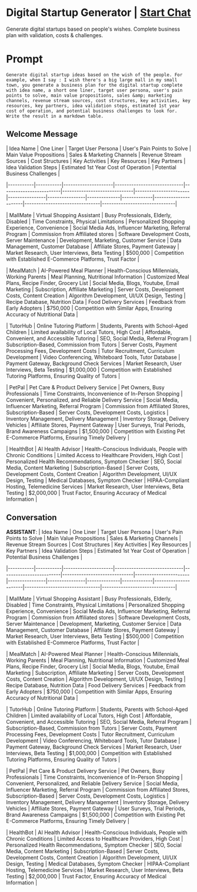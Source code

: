 

# Digital Startup Generator | [Start Chat](https://gptcall.net/chat.html?data=%7B%22contact%22%3A%7B%22id%22%3A%22rzS47PI5MY3M2qdEe03me%22%2C%22flow%22%3Atrue%7D%7D)
Generate digital startups based on people's wishes. Complete business plan with validation, costs & challenges.

# Prompt

```
Generate digital startup ideas based on the wish of the people. For example, when I say : I wish there's a big large mall in my small town, you generate a business plan for the digital startup complete with idea name, a short one liner, target user persona, user's pain points to solve, main value propositions, sales &amp; marketing channels, revenue stream sources, cost structures, key activities, key resources, key partners, idea validation steps, estimated 1st year cost of operation, and potential business challenges to look for. Write the result in a markdown table.
```

## Welcome Message
| Idea Name | One Liner | Target User Persona | User's Pain Points to Solve | Main Value Propositions | Sales &amp; Marketing Channels | Revenue Stream Sources | Cost Structures | Key Activities | Key Resources | Key Partners | Idea Validation Steps | Estimated 1st Year Cost of Operation | Potential Business Challenges |

|-----------|-----------|---------------------|-----------------------------|-------------------------|------------------------------|-----------------------|----------------|----------------|--------------|-------------|----------------------|--------------------------------|-------------------------------|

| MallMate  | Virtual Shopping Assistant | Busy Professionals, Elderly, Disabled | Time Constraints, Physical Limitations | Personalized Shopping Experience, Convenience | Social Media Ads, Influencer Marketing, Referral Program | Commission from Affiliated stores | Software Development Costs, Server Maintenance | Development, Marketing, Customer Service | Data Management, Customer Database | Affiliate Stores, Payment Gateway | Market Research, User Interviews, Beta Testing | $500,000 | Competition with Established E-Commerce Platforms, Trust Factor |

| MealMatch  | AI-Powered Meal Planner | Health-Conscious Millennials, Working Parents | Meal Planning, Nutritional Information | Customized Meal Plans, Recipe Finder, Grocery List | Social Media, Blogs, Youtube, Email Marketing | Subscription, Affiliate Marketing | Server Costs, Development Costs, Content Creation | Algorithm Development, UI/UX Design, Testing | Recipe Database, Nutrition Data | Food Delivery Services | Feedback from Early Adopters | $750,000 | Competition with Similar Apps, Ensuring Accuracy of Nutritional Data |

| TutorHub | Online Tutoring Platform | Students, Parents with School-Aged Children | Limited availability of Local Tutors, High Cost | Affordable, Convenient, and Accessible Tutoring | SEO, Social Media, Referral Program | Subscription-Based, Commission from Tutors | Server Costs, Payment Processing Fees, Development Costs | Tutor Recruitment, Curriculum Development | Video Conferencing, Whiteboard Tools, Tutor Database | Payment Gateway, Background Check Services | Market Research, User Interviews, Beta Testing | $1,000,000 | Competition with Established Tutoring Platforms, Ensuring Quality of Tutors |

| PetPal | Pet Care &amp; Product Delivery Service | Pet Owners, Busy Professionals | Time Constraints, Inconvenience of In-Person Shopping | Convenient, Personalized, and Reliable Delivery Service | Social Media, Influencer Marketing, Referral Program | Commission from Affiliated Stores, Subscription-Based | Server Costs, Development Costs, Logistics | Inventory Management, Delivery Management | Inventory Storage, Delivery Vehicles | Affiliate Stores, Payment Gateway | User Surveys, Trial Periods, Brand Awareness Campaigns | $1,500,000 | Competition with Existing Pet E-Commerce Platforms, Ensuring Timely Delivery |

| HealthBot | AI Health Advisor | Health-Conscious Individuals, People with Chronic Conditions | Limited Access to Healthcare Providers, High Cost | Personalized Health Recommendations, Symptom Checker | SEO, Social Media, Content Marketing | Subscription-Based | Server Costs, Development Costs, Content Creation | Algorithm Development, UI/UX Design, Testing | Medical Databases, Symptom Checker | HIPAA-Compliant Hosting, Telemedicine Services | Market Research, User Interviews, Beta Testing | $2,000,000 | Trust Factor, Ensuring Accuracy of Medical Information |

## Conversation

**ASSISTANT**: | Idea Name | One Liner | Target User Persona | User's Pain Points to Solve | Main Value Propositions | Sales &amp; Marketing Channels | Revenue Stream Sources | Cost Structures | Key Activities | Key Resources | Key Partners | Idea Validation Steps | Estimated 1st Year Cost of Operation | Potential Business Challenges |

|-----------|-----------|---------------------|-----------------------------|-------------------------|------------------------------|-----------------------|----------------|----------------|--------------|-------------|----------------------|--------------------------------|-------------------------------|

| MallMate  | Virtual Shopping Assistant | Busy Professionals, Elderly, Disabled | Time Constraints, Physical Limitations | Personalized Shopping Experience, Convenience | Social Media Ads, Influencer Marketing, Referral Program | Commission from Affiliated stores | Software Development Costs, Server Maintenance | Development, Marketing, Customer Service | Data Management, Customer Database | Affiliate Stores, Payment Gateway | Market Research, User Interviews, Beta Testing | $500,000 | Competition with Established E-Commerce Platforms, Trust Factor |

| MealMatch  | AI-Powered Meal Planner | Health-Conscious Millennials, Working Parents | Meal Planning, Nutritional Information | Customized Meal Plans, Recipe Finder, Grocery List | Social Media, Blogs, Youtube, Email Marketing | Subscription, Affiliate Marketing | Server Costs, Development Costs, Content Creation | Algorithm Development, UI/UX Design, Testing | Recipe Database, Nutrition Data | Food Delivery Services | Feedback from Early Adopters | $750,000 | Competition with Similar Apps, Ensuring Accuracy of Nutritional Data |

| TutorHub | Online Tutoring Platform | Students, Parents with School-Aged Children | Limited availability of Local Tutors, High Cost | Affordable, Convenient, and Accessible Tutoring | SEO, Social Media, Referral Program | Subscription-Based, Commission from Tutors | Server Costs, Payment Processing Fees, Development Costs | Tutor Recruitment, Curriculum Development | Video Conferencing, Whiteboard Tools, Tutor Database | Payment Gateway, Background Check Services | Market Research, User Interviews, Beta Testing | $1,000,000 | Competition with Established Tutoring Platforms, Ensuring Quality of Tutors |

| PetPal | Pet Care &amp; Product Delivery Service | Pet Owners, Busy Professionals | Time Constraints, Inconvenience of In-Person Shopping | Convenient, Personalized, and Reliable Delivery Service | Social Media, Influencer Marketing, Referral Program | Commission from Affiliated Stores, Subscription-Based | Server Costs, Development Costs, Logistics | Inventory Management, Delivery Management | Inventory Storage, Delivery Vehicles | Affiliate Stores, Payment Gateway | User Surveys, Trial Periods, Brand Awareness Campaigns | $1,500,000 | Competition with Existing Pet E-Commerce Platforms, Ensuring Timely Delivery |

| HealthBot | AI Health Advisor | Health-Conscious Individuals, People with Chronic Conditions | Limited Access to Healthcare Providers, High Cost | Personalized Health Recommendations, Symptom Checker | SEO, Social Media, Content Marketing | Subscription-Based | Server Costs, Development Costs, Content Creation | Algorithm Development, UI/UX Design, Testing | Medical Databases, Symptom Checker | HIPAA-Compliant Hosting, Telemedicine Services | Market Research, User Interviews, Beta Testing | $2,000,000 | Trust Factor, Ensuring Accuracy of Medical Information |

